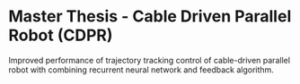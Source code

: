 # Master Thesis - Cable Driven Parallel Robot (CDPR) 
Improved performance of trajectory tracking control of cable-driven parallel robot with combining recurrent neural network and feedback algorithm.  
